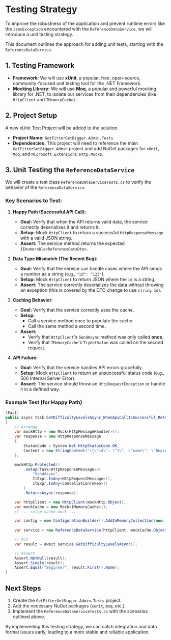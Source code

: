 # Testing Strategy

To improve the robustness of the application and prevent runtime errors like the `JsonException` encountered with the `ReferenceDataService`, we will introduce a unit testing strategy.

This document outlines the approach for adding unit tests, starting with the `ReferenceDataService`.

## 1. Testing Framework

-   **Framework:** We will use **xUnit**, a popular, free, open-source, community-focused unit testing tool for the .NET Framework.
-   **Mocking Library:** We will use **Moq**, a popular and powerful mocking library for .NET, to isolate our services from their dependencies (like `HttpClient` and `IMemoryCache`).

## 2. Project Setup

A new xUnit Test Project will be added to the solution.

-   **Project Name:** `GetFitterGetBigger.Admin.Tests`
-   **Dependencies:** This project will need to reference the main `GetFitterGetBigger.Admin` project and add NuGet packages for `xUnit`, `Moq`, and `Microsoft.Extensions.Http.Mocks`.

## 3. Unit Testing the `ReferenceDataService`

We will create a test class `ReferenceDataServiceTests.cs` to verify the behavior of the `ReferenceDataService`.

### Key Scenarios to Test:

1.  **Happy Path (Successful API Call):**
    -   **Goal:** Verify that when the API returns valid data, the service correctly deserializes it and returns it.
    -   **Setup:** Mock `HttpClient` to return a successful `HttpResponseMessage` with a valid JSON string.
    -   **Assert:** The service method returns the expected `IEnumerable<ReferenceDataDto>`.

2.  **Data Type Mismatch (The Recent Bug):**
    -   **Goal:** Verify that the service can handle cases where the API sends a number as a string (e.g., `"id": "123"`).
    -   **Setup:** Mock `HttpClient` to return JSON where the `id` is a string.
    -   **Assert:** The service correctly deserializes the data without throwing an exception (this is covered by the DTO change to use `string Id`).

3.  **Caching Behavior:**
    -   **Goal:** Verify that the service correctly uses the cache.
    -   **Setup:**
        -   Call a service method once to populate the cache.
        -   Call the same method a second time.
    -   **Assert:**
        -   Verify that `HttpClient`'s `SendAsync` method was only called **once**.
        -   Verify that `IMemoryCache`'s `TryGetValue` was called on the second request.

4.  **API Failure:**
    -   **Goal:** Verify that the service handles API errors gracefully.
    -   **Setup:** Mock `HttpClient` to return an unsuccessful status code (e.g., 500 Internal Server Error).
    -   **Assert:** The service should throw an `HttpRequestException` or handle it in a defined way.

### Example Test (for Happy Path)

```csharp
[Fact]
public async Task GetDifficultyLevelsAsync_WhenApiCallIsSuccessful_ReturnsData()
{
    // Arrange
    var mockHttp = new Mock<HttpMessageHandler>();
    var response = new HttpResponseMessage
    {
        StatusCode = System.Net.HttpStatusCode.OK,
        Content = new StringContent("[{\"id\": \"1\", \"name\": \"Beginner\"}]")
    };

    mockHttp.Protected()
        .Setup<Task<HttpResponseMessage>>(
            "SendAsync",
            ItExpr.IsAny<HttpRequestMessage>(),
            ItExpr.IsAny<CancellationToken>()
        )
        .ReturnsAsync(response);

    var httpClient = new HttpClient(mockHttp.Object);
    var mockCache = new Mock<IMemoryCache>();
    // ... setup cache mock ...

    var config = new ConfigurationBuilder().AddInMemoryCollection(new... {{"ApiBaseUrl", "http://test"}}).Build();
    
    var service = new ReferenceDataService(httpClient, mockCache.Object, config);

    // Act
    var result = await service.GetDifficultyLevelsAsync();

    // Assert
    Assert.NotNull(result);
    Assert.Single(result);
    Assert.Equal("Beginner", result.First().Name);
}
```

## Next Steps

1.  Create the `GetFitterGetBigger.Admin.Tests` project.
2.  Add the necessary NuGet packages (`xunit`, `moq`, etc.).
3.  Implement the `ReferenceDataServiceTests.cs` with the scenarios outlined above.

By implementing this testing strategy, we can catch integration and data format issues early, leading to a more stable and reliable application.
